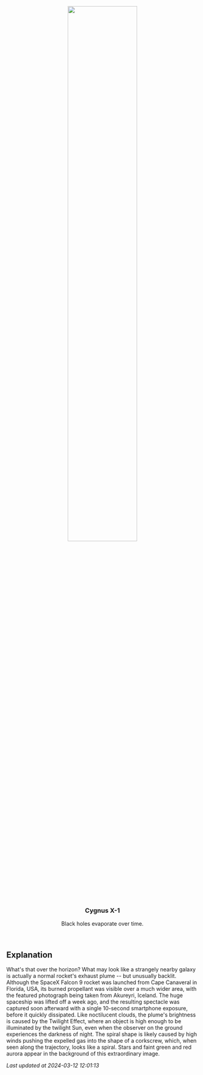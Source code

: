 <p align='center'>
    <img src='https://apod.nasa.gov/apod/image/2403/RocketSpiral_Yang_960.jpg' width='60%' />
    <h3 align="center">Cygnus X-1</h3>
    <p align="center">Black holes evaporate over time.</p>
</p>
<br/>

Explanation
--
What's that over the horizon? What may look like a strangely nearby galaxy is actually a normal rocket's exhaust plume -- but unusually backlit.  Although the SpaceX Falcon 9 rocket was launched from Cape Canaveral in Florida, USA, its burned propellant was visible over a much wider area, with the featured photograph being taken from Akureyri, Iceland. The huge spaceship was lifted off a week ago, and the resulting spectacle was captured soon afterward with a single 10-second smartphone exposure, before it quickly dissipated. Like noctilucent clouds, the plume's brightness is caused by the Twilight Effect, where an object is high enough to be illuminated by the twilight Sun, even when the observer on the ground experiences the darkness of night. The spiral shape is likely caused by high winds pushing the expelled gas into the shape of a corkscrew, which, when seen along the trajectory, looks like a spiral. Stars and faint green and red aurora appear in the background of this extraordinary image.


*Last updated at 2024-03-12 12:01:13*
